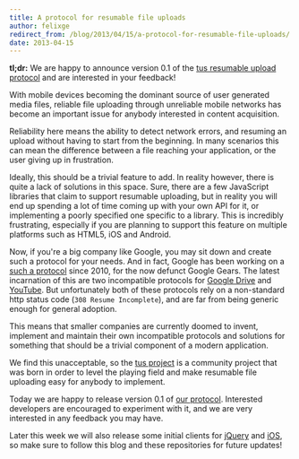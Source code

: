 ```yaml
---
title: A protocol for resumable file uploads
author: felixge
redirect_from: /blog/2013/04/15/a-protocol-for-resumable-file-uploads/
date: 2013-04-15
---
```


**tl;dr:** We are happy to announce version 0.1 of the
[tus resumable upload protocol](/protocols/resumable-upload.html) and are interested in your
feedback!

With mobile devices becoming the dominant source of user generated media files,
reliable file uploading through unreliable mobile networks has become an
important issue for anybody interested in content acquisition.

Reliability here means the ability to detect network errors, and resuming an
upload without having to start from the beginning. In many scenarios this can
mean the difference between a file reaching your application, or the user
giving up in frustration.

Ideally, this should be a trivial feature to add. In reality however, there is
quite a lack of solutions in this space. Sure, there are a few JavaScript
libraries that claim to support resumable uploading, but in reality you will
end up spending a lot of time coming up with your own API for it, or
implementing a poorly specified one specific to a library. This is incredibly
frustrating, especially if you are planning to support this feature on multiple
platforms such as HTML5, iOS and Android.

Now, if you're a big company like Google, you may sit down and create such a
protocol for your needs. And in fact, Google has been working on a [such a
protocol](http://code.google.com/p/gears/wiki/ResumableHttpRequestsProposal)
since 2010, for the now defunct Google Gears. The latest incarnation of this
are two incompatible protocols for [Google
Drive](https://developers.google.com/drive/manage-uploads) and
[YouTube](https://developers.google.com/youtube/v3/guides/using_resumable_upload_protocol).
But unfortunately both of these protocols rely on a non-standard http status
code (`308 Resume Incomplete`), and are far from being generic enough for
general adoption.

This means that smaller companies are currently doomed to invent, implement and
maintain their own incompatible protocols and solutions for something that
should be a trivial component of a modern application.

We find this unacceptable, so the [tus project](https://www.tus.io/) is a
community project that was born in order to level the playing field and make
resumable file uploading easy for anybody to implement.

Today we are happy to release version 0.1 of [our
protocol](/protocols/resumable-upload.html). Interested developers are
encouraged to experiment with it, and we are very interested in any feedback
you may have.

Later this week we will also release some initial clients for
[jQuery](https://github.com/tus/tus-jquery-client) and
[iOS](https://github.com/tus/TUSKit), so make sure to follow this blog
and these repositories for future updates!

